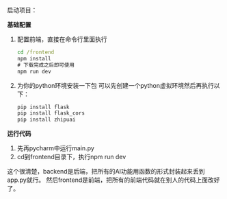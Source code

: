 启动项目：

**基础配置**

1. 配置前端，直接在命令行里面执行
   ```cmd
   cd /frontend
   npm install
   # 下载完成之后即可使用
   npm run dev
   ```

2. 为你的python环境安装一下包
   可以先创建一个python虚拟环境然后再执行以下：
   ```cmd
   pip install flask
   pip install flask_cors
   pip install zhipuai
   ```  

**运行代码**
1. 先再pycharm中运行main.py
2. cd到frontend目录下，执行npm run dev


这个很清楚，backend是后端，把所有的AI功能用函数的形式封装起来丢到app.py就行。
然后frontend是前端，把所有的前端代码就在别人的代码上面改好了。
